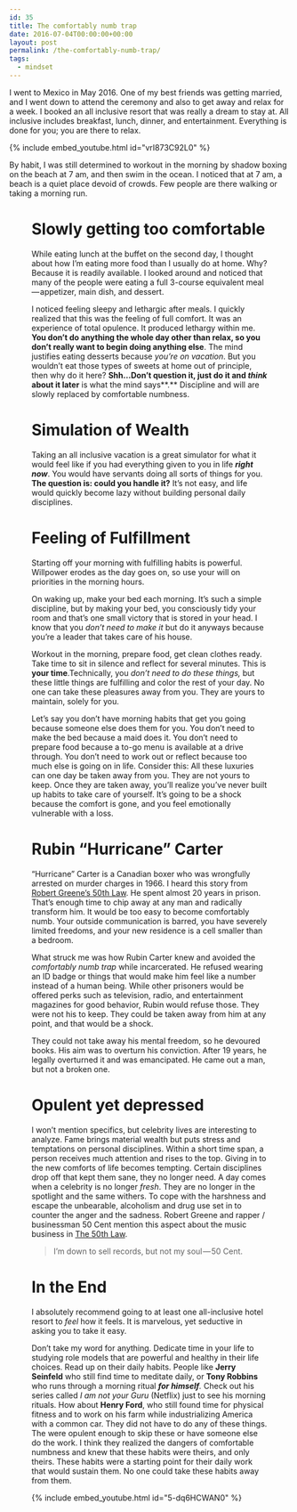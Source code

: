 ```yaml
---
id: 35
title: The comfortably numb trap
date: 2016-07-04T00:00:00+00:00
layout: post
permalink: /the-comfortably-numb-trap/
tags:
  - mindset
---
```

I went to Mexico in May 2016. One of my best friends was getting married, and I went down to attend the ceremony and also to get away and relax for a week. I booked an all inclusive resort that was really a dream to stay at. All inclusive includes breakfast, lunch, dinner, and entertainment. Everything is done for you; you are there to relax.

{% include embed_youtube.html id="vrI873C92L0" %}

By habit, I was still determined to workout in the morning by shadow boxing on the beach at 7 am, and then swim in the ocean. I noticed that at 7 am, a beach is a quiet place devoid of crowds. Few people are there walking or taking a morning run.<figure class="wp-caption"> 

# Slowly getting too comfortable

While eating lunch at the buffet on the second day, I thought about how I’m eating more food than I usually do at home. Why? Because it is readily available. I looked around and noticed that many of the people were eating a full 3-course equivalent meal — appetizer, main dish, and dessert.

I noticed feeling sleepy and lethargic after meals. I quickly realized that this was the feeling of full comfort. It was an experience of total opulence. It produced lethargy within me. **You don’t do anything the whole day other than relax, so you don’t really want to begin doing anything else**. The mind justifies eating desserts because _you’re on vacation_. But you wouldn’t eat those types of sweets at home out of principle, then why do it here? **Shh…Don’t question it, just do it and _think_ about it later** is what the mind says**.** Discipline and will are slowly replaced by comfortable numbness.

# Simulation of Wealth

Taking an all inclusive vacation is a great simulator for what it would feel like if you had everything given to you in life **_right now_**. You would have servants doing all sorts of things for you. **The question is: could you handle it?** It’s not easy, and life would quickly become lazy without building personal daily disciplines.

# Feeling of Fulfillment

Starting off your morning with fulfilling habits is powerful. Willpower erodes as the day goes on, so use your will on priorities in the morning hours.

On waking up, make your bed each morning. It’s such a simple discipline, but by making your bed, you consciously tidy your room and that’s one small victory that is stored in your head. I know that you _don’t need to make it_ but do it anyways because you’re a leader that takes care of his house.

Workout in the morning, prepare food, get clean clothes ready. Take time to sit in silence and reflect for several minutes. This is **your time**.Technically, you _don’t need to do these things,_ but these little things are fulfilling and color the rest of your day. No one can take these pleasures away from you. They are yours to maintain, solely for you.

Let’s say you don’t have morning habits that get you going because someone else does them for you. You don’t need to make the bed because a maid does it. You don’t need to prepare food because a to-go menu is available at a drive through. You don’t need to work out or reflect because too much else is going on in life. Consider this: All these luxuries can one day be taken away from you. They are not yours to keep. Once they are taken away, you’ll realize you’ve never built up habits to take care of yourself. It’s going to be a shock because the comfort is gone, and you feel emotionally vulnerable with a loss.

# Rubin “Hurricane” Carter

“Hurricane” Carter is a Canadian boxer who was wrongfully arrested on murder charges in 1966. I heard this story from <a href="https://www.amazon.com/50th-Law-50-Cent/dp/006177460X/ref=sr_1_1?ie=UTF8&qid=1471184504&sr=8-1&keywords=50th+law" target="_blank" rel="noopener noreferrer">Robert Greene’s 50th Law</a>. He spent almost 20 years in prison. That’s enough time to chip away at any man and radically transform him. It would be too easy to become comfortably numb. Your outside communication is barred, you have severely limited freedoms, and your new residence is a cell smaller than a bedroom.

What struck me was how Rubin Carter knew and avoided the _comfortably numb trap_ while incarcerated. He refused wearing an ID badge or things that would make him feel like a number instead of a human being. While other prisoners would be offered perks such as television, radio, and entertainment magazines for good behavior, Rubin would refuse those. They were not his to keep. They could be taken away from him at any point, and that would be a shock.

They could not take away his mental freedom, so he devoured books. His aim was to overturn his conviction. After 19 years, he legally overturned it and was emancipated. He came out a man, but not a broken one.

# Opulent yet depressed

I won’t mention specifics, but celebrity lives are interesting to analyze. Fame brings material wealth but puts stress and temptations on personal disciplines. Within a short time span, a person receives much attention and rises to the top. Giving in to the new comforts of life becomes tempting. Certain disciplines drop off that kept them sane, they no longer need. A day comes when a celebrity is no longer _fresh_. They are no longer in the spotlight and the same withers. To cope with the harshness and escape the unbearable, alcoholism and drug use set in to counter the anger and the sadness. Robert Greene and rapper / businessman 50 Cent mention this aspect about the music business in <a href="https://www.amazon.com/50th-Law-50-Cent/dp/006177460X/ref=sr_1_1?ie=UTF8&qid=1471184504&sr=8-1&keywords=50th+law" target="_blank" rel="noopener noreferrer">The 50th Law</a>.

> I’m down to sell records, but not my soul — 50 Cent.

# In the End

I absolutely recommend going to at least one all-inclusive hotel resort to _feel_ how it feels. It is marvelous, yet seductive in asking you to take it easy.

Don’t take my word for anything. Dedicate time in your life to studying role models that are powerful and healthy in their life choices. Read up on their daily habits. People like **Jerry Seinfeld** who still find time to meditate daily, or **Tony Robbins** who runs through a morning ritual **_for himself_**_._ Check out his series called _I am not your Guru_ (Netflix) just to see his morning rituals. How about **Henry Ford**, who still found time for physical fitness and to work on his farm while industrializing America with a common car. They did not have to do any of these things. The were opulent enough to skip these or have someone else do the work. I think they realized the dangers of comfortable numbness and knew that these habits were theirs, and only theirs. These habits were a starting point for their daily work that would sustain them. No one could take these habits away from them.

{% include embed_youtube.html id="5-dq6HCWAN0" %}